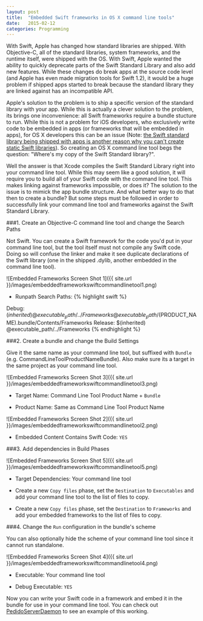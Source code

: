 ```yaml
---
layout: post
title:  "Embedded Swift frameworks in OS X command line tools"
date:   2015-02-12
categories: Programming
---
```


With Swift, Apple has changed how standard libraries are shipped. With Objective-C, all of the standard libraries, system frameworks, and the runtime itself, were shipped with the OS. With Swift, Apple wanted the ability to quickly deprecate parts of the Swift Standard Library and also add new features. While these changes do break apps at the source code level (and Apple has even made migration tools for Swift 1.2), it would be a huge problem if shipped apps started to break because the standard library they are linked against has an incompatible API.

Apple's solution to the problem is to ship a specific version of the standard library with your app. While this is actually a clever solution to the problem, its brings one inconvenience: all Swift frameworks require a bundle stucture to run. While this is not a problem for iOS developers, who exclusively write code to be embedded in apps (or frameworks that will be embedded in apps), for OS X developers this can be an issue (Note: [the Swift standard library being shipped with apps is another reason why you can't create static Swift libraries](https://github.com/ksm/SwiftInFlux#static-libraries)). So creating an OS X command line tool begs the question: "Where's my copy of the Swift Standard library?".

Well the answer is that Xcode compiles the Swift Standard Library right into your command line tool. While this may seem like a good solution, it will require you to build all of your Swift code with the command line tool. This makes linking against frameworks impossible, or does it? The solution to the issue is to mimick the app bundle structure. And what better way to do that then to create a bundle? But some steps must be followed in order to successfully link your command line tool and frameworks against the Swift Standard Library.

###1. Create an Objective-C command line tool and change the Search Paths

Not Swift. You can create a Swift framework for the code you'd put in your command line tool, but the tool itself must not compile any Swift code. Doing so will confuse the linker and make it see duplicate declarations of the Swift library (one in the shipped .dylib, another embedded in the command line tool).

![Embedded Frameworks Screen Shot 1]({{ site.url }}/images/embeddedframeworkswiftcommandlinetool1.png)


- Runpath Search Paths: 
{% highlight swift %}

Debug: $(inherited) @executable_path/../Frameworks @executable_path/$(PRODUCT_NAME).bundle/Contents/Frameworks
Release: $(inherited) @executable_path/../Frameworks
{% endhighlight %}

###2. Create a bundle and change the Build Settings

Give it the same name as your command line tool, but suffixed with ```Bundle``` (e.g. CommandLineToolProductNameBundle). Also make sure its a target in the same project as your command line tool.

![Embedded Frameworks Screen Shot 3]({{ site.url }}/images/embeddedframeworkswiftcommandlinetool3.png)

- Target Name: Command Line Tool Product Name + ```Bundle```

- Product Name: Same as Command Line Tool Product Name

![Embedded Frameworks Screen Shot 2]({{ site.url }}/images/embeddedframeworkswiftcommandlinetool2.png)

- Embedded Content Contains Swift Code: ```YES```

###3. Add dependencies in Build Phases

![Embedded Frameworks Screen Shot 5]({{ site.url }}/images/embeddedframeworkswiftcommandlinetool5.png)

- Target Dependencies: Your command line tool

- Create a new ```Copy files``` phase, set the ```Destination``` to ```Executables``` and add your command line tool to the list of files to copy.

- Create a new ```Copy files``` phase, set the ```Destination``` to ```Frameworks``` and add your embedded frameworks to the list of files to copy.

###4. Change the ```Run``` configuration in the bundle's scheme

You can also optionally hide the scheme of your command line tool since it cannot run standalone.

![Embedded Frameworks Screen Shot 4]({{ site.url }}/images/embeddedframeworkswiftcommandlinetool4.png)

- Executable: Your command line tool

- Debug Executable: ```YES```

Now you can write your Swift code in a framework and embed it in the bundle for use in your command line tool. You can check out [PedidoServerDaemon](https://github.com/colemancda/Pedido/tree/master/PedidoServerDaemon) to see an example of this working.
